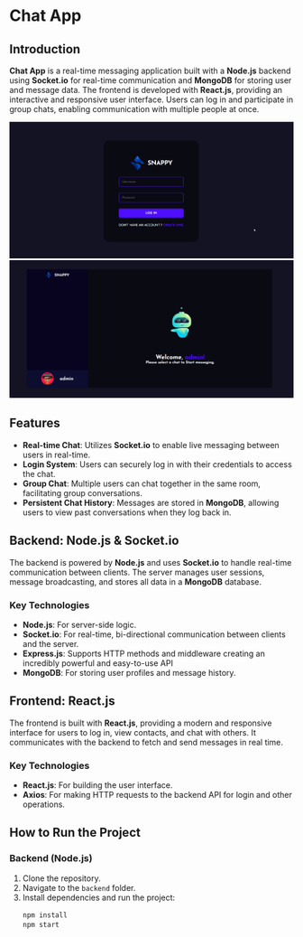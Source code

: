 # Chat App

## Introduction

**Chat App** is a real-time messaging application built with a **Node.js** backend using **Socket.io** for real-time communication and **MongoDB** for storing user and message data. The frontend is developed with **React.js**, providing an interactive and responsive user interface. Users can log in and participate in group chats, enabling communication with multiple people at once.

![Login Screen](https://raw.githubusercontent.com/duchuyvo0368/ChatApp/refs/heads/master/images/snappy_login.png)
![Chat Screen](https://raw.githubusercontent.com/duchuyvo0368/ChatApp/refs/heads/master/images/snappy.png)

## Features

- **Real-time Chat**: Utilizes **Socket.io** to enable live messaging between users in real-time.
- **Login System**: Users can securely log in with their credentials to access the chat.
- **Group Chat**: Multiple users can chat together in the same room, facilitating group conversations.
- **Persistent Chat History**: Messages are stored in **MongoDB**, allowing users to view past conversations when they log back in.

## Backend: Node.js & Socket.io

The backend is powered by **Node.js** and uses **Socket.io** to handle real-time communication between clients. The server manages user sessions, message broadcasting, and stores all data in a **MongoDB** database.

### Key Technologies

- **Node.js**: For server-side logic.
- **Socket.io**: For real-time, bi-directional communication between clients and the server.
- **Express.js**: Supports HTTP methods and middleware creating an incredibly powerful and easy-to-use API
- **MongoDB**: For storing user profiles and message history.

## Frontend: React.js

The frontend is built with **React.js**, providing a modern and responsive interface for users to log in, view contacts, and chat with others. It communicates with the backend to fetch and send messages in real time.

### Key Technologies

- **React.js**: For building the user interface.
- **Axios**: For making HTTP requests to the backend API for login and other operations.

## How to Run the Project

### Backend (Node.js)

1. Clone the repository.
2. Navigate to the `backend` folder.
3. Install dependencies and run the project:
   ```bash
   npm install
   npm start
